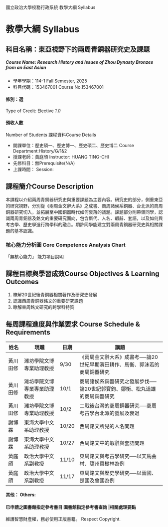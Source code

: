 國立政治大學校務行政系統 教學大綱 Syllabus
# 教學大綱 Syllabus
##  科目名稱：東亞視野下的兩周青銅器研究史及課題
#####  Course Name: Research History and Issues of Zhou Dynasty Bronzes from an East Asian
  * 學年學期：114-1 Fall Semester, 2025 
  * 科目代碼：153467001 Course No.153467001
#### 修別：選
Type of Credit: Elective 
_1.0_
#### 預收人數
Number of Students
課程資料Course Details
  * 開課單位：歷史碩一、歷史博一、歷史碩二、歷史博二 Course Department:History/G/1&2 
  * 授課老師：黃庭頎 Instructor: HUANG TING-CHI 
  * 先修科目：無Prerequisite(N/A)
  * 上課時間： Session: 
##  課程簡介Course Description
本課程以介紹兩周青銅器研究史與重要課題為主要內容。研究史的部分，側重東亞的研究視野，分別從《兩周金文辭大系》之成書、商周諸侯系銅器、台北派的商周銅器研究切入，並拓展至中國銅器時代如何衰落的議題。課題部分則帶領同學，認識兩周青銅器及銘文的重要研究面向，包含斷代、人名、嘏辭、套語，以及如何與考古學、歷史學進行跨學科的融合。期許同學能建立對兩周青銅器研究史與相關課題的基本認識。
###  核心能力分析圖 Core Competence Analysis Chart
「無核心能力」 
能力項目說明
##  課程目標與學習成效Course Objectives & Learning Outcomes 
  1. 瞭解20世紀後青銅器相關著作及研究史發展
  2. 認識西周青銅器銘文的重要研究課題
  3. 瞭解東周銘文研究的跨學科特質
##  每周課程進度與作業要求 Course Schedule & Requirements
姓名 |  現職 |  日期 |  講題  
---|---|---|---  
黃川田修 |  濰坊學院文博專業助理教授 |  9/30 |  《兩周金文辭大系》成書考──論20世紀早期濱田耕作、馬衡、郭沫若的商周銅器研究  
黃川田修 |  濰坊學院文博專業專業助理教授 |  10/1 |  商周諸侯系銅器研究之發展步伐──論20世紀郭寶鈞、鄒衡、松丸道雄的商周銅器研究  
黃川田修 |  濰坊學院文博專業助理教授 |  10/2 |  二戰後台灣的商周銅器研究──商周考古學台北派的發展及衰退  
謝博霖 |  東海大學中文系助理教授 |  10/20 |  西周銘文所見的人名問題  
謝博霖 |  東海大學中文系助理教授 |  10/27 |  西周銘文中的嘏辭與套語問題  
黃庭頎 |  政治大學中文系副教授 |  11/10 |  東周銘文與考古學研究──以天馬曲村、隨州棗樹林為例  
黃庭頎 |  政治大學中文系副教授 |  11/17 |  東周銘文與歷史學研究──以晉國、楚國及曾國為例  
####  其他： Others:
####  已申請之圖書館指定參考書目  圖書館指定參考書查詢 |相關處理要點
維護智慧財產權，務必使用正版書籍。 Respect Copyright.